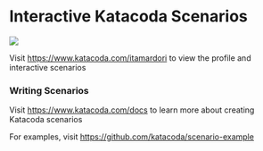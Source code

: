 # Interactive Katacoda Scenarios

[![](http://shields.katacoda.com/katacoda/itamardori/count.svg)](https://www.katacoda.com/itamardori "Get your profile on Katacoda.com")

Visit https://www.katacoda.com/itamardori to view the profile and interactive scenarios

### Writing Scenarios
Visit https://www.katacoda.com/docs to learn more about creating Katacoda scenarios

For examples, visit https://github.com/katacoda/scenario-example
